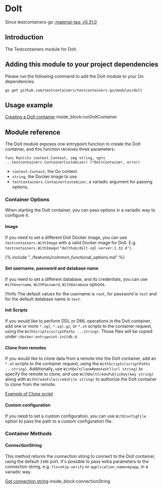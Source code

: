 # Dolt

Since testcontainers-go <a href="https://github.com/testcontainers/testcontainers-go/releases/tag/v0.31.0"><span class="tc-version">:material-tag: v0.31.0</span></a>

## Introduction

The Testcontainers module for Dolt.

## Adding this module to your project dependencies

Please run the following command to add the Dolt module to your Go dependencies:

```
go get github.com/testcontainers/testcontainers-go/modules/dolt
```

## Usage example

<!--codeinclude-->
[Creating a Dolt container](../../modules/dolt/examples_test.go) inside_block:runDoltContainer
<!--/codeinclude-->

## Module reference

The Dolt module exposes one entrypoint function to create the Dolt container, and this function receives three parameters:

```golang
func Run(ctx context.Context, img string, opts ...testcontainers.ContainerCustomizer) (*DoltContainer, error)
```

- `context.Context`, the Go context.
- `string`, the Docker image to use.
- `testcontainers.ContainerCustomizer`, a variadic argument for passing options.

### Container Options

When starting the Dolt container, you can pass options in a variadic way to configure it.

#### Image

If you need to set a different Dolt Docker image, you can use `testcontainers.WithImage` with a valid Docker image
for Dolt. E.g. `testcontainers.WithImage("dolthub/dolt-sql-server:1.32.4")`.

{% include "../features/common_functional_options.md" %}

#### Set username, password and database name

If you need to set a different database, and its credentials, you can use `WithUsername`, `WithPassword`, `WithDatabase`
options.

!!!info
The default values for the username is `root`, for password is `test` and for the default database name is `test`.

#### Init Scripts

If you would like to perform DDL or DML operations in the Dolt container, add one or more `*.sql`, `*.sql.gz`, or `*.sh`
scripts to the container request, using the `WithScripts(scriptPaths ...string)`. Those files will be copied under `/docker-entrypoint-initdb.d`.

#### Clone from remotes

If you would like to clone data from a remote into the Dolt container, add an `*.sh`
scripts to the container request, using the `WithScripts(scriptPaths ...string)`. Additionally, use `WithDoltCloneRemoteUrl(url string)` to specify
the remote to clone, and use `WithDoltCredsPublicKey(key string)` along with `WithCredsFile(credsFile string)` to authorize the Dolt container to clone from the remote.

<!--codeinclude-->
[Example of Clone script](../../modules/dolt/testdata/clone-db.sh)
<!--/codeinclude-->

#### Custom configuration

If you need to set a custom configuration, you can use `WithConfigFile` option to pass the path to a custom configuration file.

### Container Methods

#### ConnectionString

This method returns the connection string to connect to the Dolt container, using the default `3306` port.
It's possible to pass extra parameters to the connection string, e.g. `tls=skip-verify` or `application_name=myapp`, in a variadic way.

<!--codeinclude-->
[Get connection string](../../modules/dolt/dolt_test.go) inside_block:connectionString
<!--/codeinclude-->
